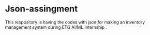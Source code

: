 # Json-assingment
This respository is having the codes with json for making an inventory management system during ETG AI/ML Internship .




